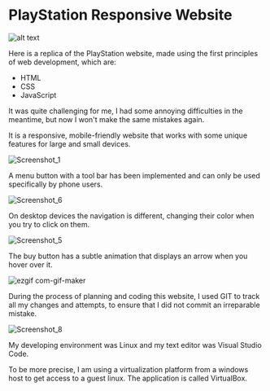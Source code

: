 # PlayStation Responsive Website
![alt text](https://user-images.githubusercontent.com/97318219/149517826-8bee79a3-6d76-46b0-ac80-e44d3615d84c.png)

Here is a replica of the PlayStation website, made using the first principles of web development, which are:

- HTML
- CSS 
- JavaScript

It was quite challenging for me, I had some annoying difficulties in the meantime, but now I won't make the same mistakes again.

It is a responsive, mobile-friendly website that works with some unique features for large and small devices.

![Screenshot_1](https://user-images.githubusercontent.com/97318219/149517861-e5fc62fb-d085-4b01-9279-06cc93dfe14e.png)

A menu button with a tool bar has been implemented and can only be used specifically by phone users.

![Screenshot_6](https://user-images.githubusercontent.com/97318219/149517954-b9765e0b-ad48-4a8a-b493-497cd2eb0944.png)

On desktop devices the navigation is different, changing their color when you try to click on them.

![Screenshot_5](https://user-images.githubusercontent.com/97318219/149517969-56e261de-3fd2-43e7-adb7-8151f5a4695e.png)

The buy button has a subtle animation that displays an arrow when you hover over it.

![ezgif com-gif-maker](https://user-images.githubusercontent.com/97318219/149520744-2226077e-4a44-46a2-8e7b-bdc6d9e7763d.gif)

During the process of planning and coding this website, I used GIT to track all my changes and attempts, to ensure that I did not commit an irreparable mistake.

![Screenshot_8](https://user-images.githubusercontent.com/97318219/149520906-05fba53c-3d78-491f-8d4f-663e88bf0468.png)

My developing environment was Linux and my text editor was Visual Studio Code. 

To be more precise, I am using a virtualization platform from a windows host to get access to a guest linux. The application is called VirtualBox.
